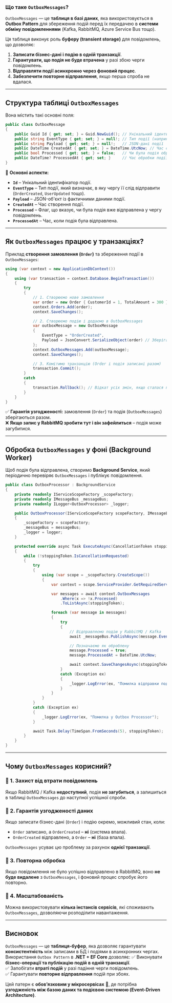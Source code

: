 ### **Що таке `OutboxMessages`?**

`OutboxMessages` — це **таблиця в базі даних**, яка використовується в **Outbox Pattern** для збереження подій перед їх передачею в **системи обміну повідомленнями** (Kafka, RabbitMQ, Azure Service Bus тощо).

Ця таблиця виконує роль **буферу (transient storage)** для повідомлень, що дозволяє:

1. **Записати бізнес-дані і подію в одній транзакції**.
2. **Гарантувати, що подія не буде втрачена** у разі збою черги повідомлень.
3. **Відправляти події асинхронно через фоновий процес**.
4. **Забезпечити повторне відправлення**, якщо перша спроба не вдалася.

---

## **Структура таблиці `OutboxMessages`**

Вона містить такі основні поля:

```csharp
public class OutboxMessage
{
    public Guid Id { get; set; } = Guid.NewGuid(); // Унікальний ідентифікатор події
    public string EventType { get; set; } = null!; // Тип події (наприклад, OrderCreated, UserRegistered)
    public string Payload { get; set; } = null!;   // JSON-дані події
    public DateTime CreatedAt { get; set; } = DateTime.UtcNow; // Час створення події
    public bool Processed { get; set; } = false;   // Чи була подія оброблена
    public DateTime? ProcessedAt { get; set; }     // Час обробки події (коли вона була відправлена)
}
```

📌 **Основні аспекти:**

- **`Id`** – Унікальний ідентифікатор події.
- **`EventType`** – Тип події, який визначає, в яку чергу її слід відправити (`OrderCreated`, `UserUpdated` тощо).
- **`Payload`** – JSON-об'єкт із фактичними даними події.
- **`CreatedAt`** – Час створення події.
- **`Processed`** – Флаг, що вказує, чи була подія вже відправлена у чергу повідомлень.
- **`ProcessedAt`** – Час, коли подія була відправлена.

---

## **Як `OutboxMessages` працює у транзакціях?**

Приклад **створення замовлення (`Order`)** та збереження події в `OutboxMessages`:

```csharp
using (var context = new ApplicationDbContext())
{
    using (var transaction = context.Database.BeginTransaction())
    {
        try
        {
            // 1. Створюємо нове замовлення
            var order = new Order { CustomerId = 1, TotalAmount = 300 };
            context.Orders.Add(order);
            context.SaveChanges();

            // 2. Створюємо подію і додаємо в OutboxMessages
            var outboxMessage = new OutboxMessage
            {
                EventType = "OrderCreated",
                Payload = JsonConvert.SerializeObject(order) // Зберігаємо об'єкт у форматі JSON
            };
            context.OutboxMessages.Add(outboxMessage);
            context.SaveChanges();

            // 3. Комітимо транзакцію (Order і подія записані разом)
            transaction.Commit();
        }
        catch
        {
            transaction.Rollback(); // Відкат усіх змін, якщо сталася помилка
        }
    }
}
```

✅ **Гарантія узгодженості:** замовлення (`Order`) та подія (`OutboxMessages`) зберігаються разом.  
❌ **Якщо запис у RabbitMQ зробити тут і він зафейлиться** – подія може загубитися.

---

## **Обробка `OutboxMessages` у фоні (Background Worker)**

Щоб подія була відправлена, створимо **Background Service**, який періодично перевіряє `OutboxMessages` і публікує повідомлення.

```csharp
public class OutboxProcessor : BackgroundService
{
    private readonly IServiceScopeFactory _scopeFactory;
    private readonly IMessageBus _messageBus;
    private readonly ILogger<OutboxProcessor> _logger;

    public OutboxProcessor(IServiceScopeFactory scopeFactory, IMessageBus messageBus, ILogger<OutboxProcessor> logger)
    {
        _scopeFactory = scopeFactory;
        _messageBus = messageBus;
        _logger = logger;
    }

    protected override async Task ExecuteAsync(CancellationToken stoppingToken)
    {
        while (!stoppingToken.IsCancellationRequested)
        {
            try
            {
                using (var scope = _scopeFactory.CreateScope())
                {
                    var context = scope.ServiceProvider.GetRequiredService<ApplicationDbContext>();

                    var messages = await context.OutboxMessages
                        .Where(x => !x.Processed)
                        .ToListAsync(stoppingToken);

                    foreach (var message in messages)
                    {
                        try
                        {
                            // Відправляємо подію у RabbitMQ / Kafka
                            await _messageBus.PublishAsync(message.EventType, message.Payload);

                            // Позначаємо як оброблену
                            message.Processed = true;
                            message.ProcessedAt = DateTime.UtcNow;

                            await context.SaveChangesAsync(stoppingToken);
                        }
                        catch (Exception ex)
                        {
                            _logger.LogError(ex, "Помилка відправки події {MessageId}", message.Id);
                        }
                    }
                }
            }
            catch (Exception ex)
            {
                _logger.LogError(ex, "Помилка у Outbox Processor");
            }

            await Task.Delay(TimeSpan.FromSeconds(5), stoppingToken);
        }
    }
}
```

---

## **Чому `OutboxMessages` корисний?**

### **🔹 1. Захист від втрати повідомлень**

Якщо RabbitMQ / Kafka **недоступний**, подія **не загубиться**, а залишиться в таблиці `OutboxMessages` до наступної успішної спроби.

### **🔹 2. Гарантія узгодженості даних**

Якщо записати бізнес-дані (`Order`) і подію окремо, можливий стан, коли:

- `Order` записано, а `OrderCreated` – **ні** (система впала).
- `OrderCreated` відправлено, а `Order` – **ні** (база впала).

`OutboxMessages` усуває цю проблему за рахунок **однієї транзакції**.

### **🔹 3. Повторна обробка**

Якщо повідомлення не було успішно відправлено в RabbitMQ, воно **не буде видалене** з `OutboxMessages`, і фоновий процес спробує його повторно.

### **🔹 4. Масштабованість**

Можна використовувати **кілька інстансів сервісів**, які споживають `OutboxMessages`, дозволяючи розподілити навантаження.

---

## **Висновок**

`OutboxMessages` — це **таблиця-буфер**, яка дозволяє гарантувати **консистентність** між записами в БД і подіями в асинхронних чергах.  
Використання `Outbox Pattern` в **.NET + EF Core** дозволяє: ✅ Виконувати **бізнес-операції та публікацію подій** **в одній транзакції**.  
✅ Запобігати **втраті подій** у разі падіння черги повідомлень.  
✅ Гарантувати **повторне відправлення** подій при збоях.

Цей патерн є **обов’язковим у мікросервісах** 🚀, де потрібна **узгодженість між базою даних та подієвою системою (Event-Driven Architecture)**.